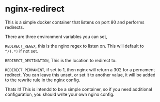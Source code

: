 # nginx-redirect

This is a simple docker container that listens on port 80 and performs redirects.

There are three environment variables you can set,

`REDIRECT_REGEX`, this is the nginx regex to listen on. This will default to `^/(.*)` if not set.

`REDIRECT_DESTINATION`, This is the location to redirect to.

`REDIRECT_PERMANENT`, if set to 1, then nginx will return a 302 for a pernament redirect. You can leave this unset, or set it to another value, it will be added to the rewrite rule in the nginx config.

Thats it! This is intendd to be a simple container, so if you need additional configuration, you should write your own nginx config.
